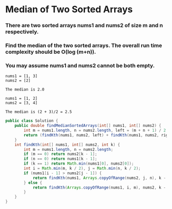 # Median of Two Sorted Arrays

### There are two sorted arrays **nums1** and **nums2** of size m and n respectively.

### Find the median of the two sorted arrays. The overall run time complexity should be O(log (m+n)).

### You may assume **nums1** and **nums2** cannot be both empty.

```
nums1 = [1, 3]
nums2 = [2]

The median is 2.0
```



```
nums1 = [1, 2]
nums2 = [3, 4]

The median is (2 + 3)/2 = 2.5
```

```java
public class Solution {
    public double findMedianSortedArrays(int[] nums1, int[] nums2) {
        int m = nums1.length, n = nums2.length, left = (m + n + 1) / 2, right = (m + n + 2) / 2;
        return (findKth(nums1, nums2, left) + findKth(nums1, nums2, right)) / 2.0;
    }
    int findKth(int[] nums1, int[] nums2, int k) {
        int m = nums1.length, n = nums2.length;
        if (m == 0) return nums2[k - 1];
        if (n == 0) return nums1[k - 1];
        if (k == 1) return Math.min(nums1[0], nums2[0]);
        int i = Math.min(m, k / 2), j = Math.min(n, k / 2);
        if (nums1[i - 1] > nums2[j - 1]) {
            return findKth(nums1, Arrays.copyOfRange(nums2, j, n), k - j);
        } else {
            return findKth(Arrays.copyOfRange(nums1, i, m), nums2, k - i);
        }
    }
}
```

